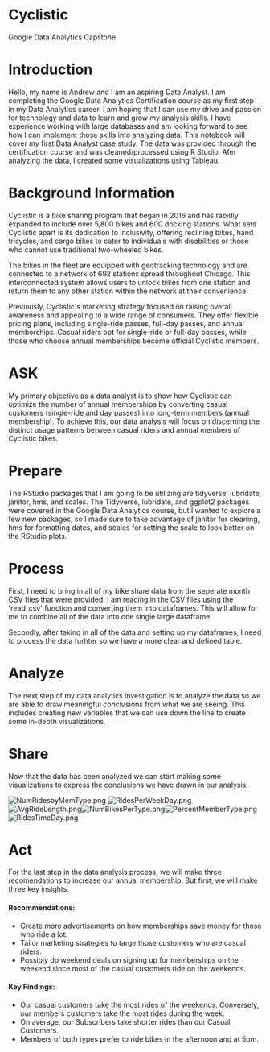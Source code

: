 # Cyclistic
Google Data Analytics Capstone

# Introduction

Hello, my name is Andrew and I am an aspiring Data Analyst. I am completing the Google Data Analytics Certification course as my first step in my Data Analytics career. I am hoping that I can use my drive and passion for technology and data to learn and grow my analysis skills. I have experience working with large databases and am looking forward to see how I can implement those skills into analyzing data. This notebook will cover my first Data Analyst case study. The data was provided through the certification course and was cleaned/processed using R Studio. Afer analyzing the data, I created some visualizations using Tableau.

# Background Information

Cyclistic is a bike sharing program that began in 2016 and has rapidly expanded to include over 5,800 bikes and 600 docking stations. What sets Cyclistic apart is its dedication to inclusivity, offering reclining bikes, hand tricycles, and cargo bikes to cater to individuals with disabilities or those who cannot use traditional two-wheeled bikes.

The bikes in the fleet are equipped with geotracking technology and are connected to a network of 692 stations spread throughout Chicago. This interconnected system allows users to unlock bikes from one station and return them to any other station within the network at their convenience.

Previously, Cyclistic's marketing strategy focused on raising overall awareness and appealing to a wide range of consumers. They offer flexible pricing plans, including single-ride passes, full-day passes, and annual memberships. Casual riders opt for single-ride or full-day passes, while those who choose annual memberships become official Cyclistic members.

# ASK

My primary objective as a data analyst is to show how Cyclistic can optimize the number of annual memberships by converting casual customers (single-ride and day passes) into long-term members (annual membership). To achieve this, our data analysis will focus on discerning the distinct usage patterns between casual riders and annual members of Cyclistic bikes.

# Prepare

The RStudio packages that I am going to be utilizing are tidyverse, lubridate, janitor, hms, and scales. The Tidyverse, lubridate, and ggplot2 packages were covered in the Google Data Analytics course, but I wanted to explore a few new packages, so I made sure to take advantage of janitor for cleaning, hms for formatting dates, and scales for setting the scale to look better on the RStudio plots.

# Process

First, I need to bring in all of my bike share data from the seperate month CSV files that were provided. I am reading in the CSV files using the 'read_csv' function and converting them into dataframes. This will allow for me to combine all of the data into one single large dataframe.

Secondly, after taking in all of the data and setting up my dataframes, I need to process the data furhter so we have a more clear and defined table.

# Analyze

The next step of my data analytics investigation is to analyze the data so we are able to draw meaningful conclusions from what we are seeing. This includes creating new variables that we can use down the line to create some in-depth visualizations.

# Share

Now that the data has been analyzed we can start making some visualizations to express the conclusions we have drawn in our analysis.

![NumRidesbyMemType.png](attachment:95f035a3-7f8c-4693-9192-602252fc9175.png)
![RidesPerWeekDay.png](attachment:ecedc306-1123-474e-8eba-e67460eb4a25.png)![AvgRideLength.png](attachment:3a3a811a-c26c-460c-8c4e-1c0ea0344070.png)![NumBikesPerType.png](attachment:d342df7b-100b-4af8-822e-1621238093a7.png)![PercentMemberType.png](attachment:286a0f10-d8db-4aeb-b670-454502d175d9.png)![RidesTimeDay.png](attachment:4aa63fdf-4f68-4163-87dc-9617f9cabc68.png)

# Act

For the last step in the data analysis process, we will make three recomendations to increase our annual membership. But first, we will make three key insights.

#### Recommendations:
* Create more advertisements on how memberships save money for those who ride a lot.
* Tailor marketing strategies to targe those customers who are casual riders.
* Possibly do weekend deals on signing up for memberships on the weekend since most of the casual customers ride on the weekends.

#### Key Findings:
* Our casual customers take the most rides of the weekends. Conversely, our members customers take the most rides during the week.
* On average, our Subscribers take shorter rides than our Casual Customers.
* Members of both types prefer to ride bikes in the afternoon and at 5pm.

